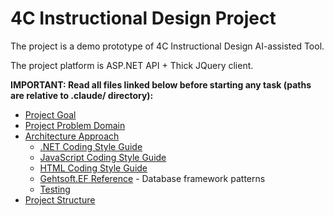 # 4C Instructional Design Project

The project is a demo prototype of 4C Instructional Design AI-assisted Tool.

The project platform is ASP.NET API + Thick JQuery client.

**IMPORTANT: Read all files linked below before starting any task (paths are relative to .claude/ directory):**

  * [Project Goal](requirements/GOAL.md)
  * [Project Problem Domain](requirements/DOMAIN.md)
  * [Architecture Approach](coding/ARCHITECTURE.md)
    * [.NET Coding Style Guide](coding/CODINGGUIDE_CS.md)
    * [JavaScript Coding Style Guide](coding/CODINGGUIDE_JS.md)
    * [HTML Coding Style Guide](coding/CODINGGUIDE_HTML.md)
    * [Gehtsoft.EF Reference](coding/EF.md) - Database framework patterns
    * [Testing](coding/TESTING.md)
  * [Project Structure](project/STRUCTURE.md)
